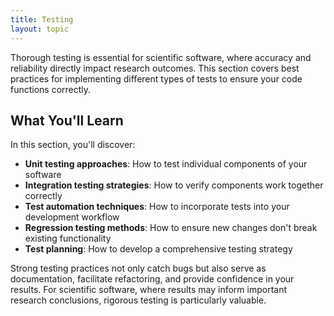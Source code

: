 ```yaml
---
title: Testing
layout: topic
---
```

Thorough testing is essential for scientific software, where accuracy and reliability directly impact research outcomes. This section covers best practices for implementing different types of tests to ensure your code functions correctly.

## What You'll Learn

In this section, you'll discover:

- **Unit testing approaches**: How to test individual components of your software
- **Integration testing strategies**: How to verify components work together correctly
- **Test automation techniques**: How to incorporate tests into your development workflow
- **Regression testing methods**: How to ensure new changes don't break existing functionality
- **Test planning**: How to develop a comprehensive testing strategy

Strong testing practices not only catch bugs but also serve as documentation, facilitate refactoring, and provide confidence in your results. For scientific software, where results may inform important research conclusions, rigorous testing is particularly valuable.

